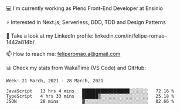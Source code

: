 💻 I'm currently working as Pleno Front-End Developer at Ensinio

⚡ Interested in Next.js, Serverless, DDD, TDD and Design Patterns

👥 Take a look at my LinkedIn profile: linkedin.com/in/felipe-romao-1442a814b/

📫 How to reach me: feliperomao.a@gmail.com

📊 Check my stats from WakaTime (VS Code) and GitHub:

<!--START_SECTION:waka-->
```text
Week: 21 March, 2021 - 28 March, 2021

JavaScript   13 hrs 4 mins   ██████████████████░░░░░░░   72.16 % 
TypeScript   4 hrs 33 mins   ██████▒░░░░░░░░░░░░░░░░░░   25.18 % 
JSON         28 mins         ▓░░░░░░░░░░░░░░░░░░░░░░░░   02.66 % 
```
<!--END_SECTION:waka-->
